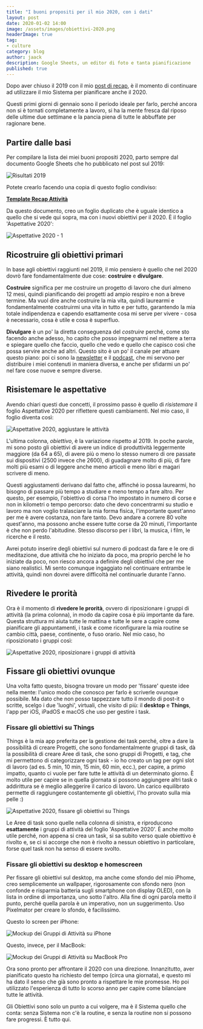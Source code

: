 ```yaml
---
title: "I buoni propositi per il mio 2020, con i dati"
layout: post
date: 2020-01-02 14:00
image: /assets/images/obiettivi-2020.png
headerImage: true
tag:
- culture
category: blog
author: jaack
description: Google Sheets, un editor di foto e tanta pianificazione
published: true
---
```


Dopo aver chiuso il 2019 con il mio [post di recap]({{base}}/Recap-2019/), è il momento di continuare ad utilizzare il mio Sistema per pianificare anche il 2020.

Questi primi giorni di gennaio sono il periodo ideale per farlo, perché ancora non si è tornati completamente a lavoro, si ha la mente fresca dal riposo delle ultime due settimane e la pancia piena di tutte le abbuffate per ragionare bene.

## Partire dalle basi

Per compilare la lista dei miei buoni propositi 2020, parto sempre dal documento Google Sheets che ho pubblicato nel post sul 2019:

<img class="image" src="{{base}}/assets/images/risultati-2019.png" alt="Risultati 2019">

Potete crearlo facendo una copia di questo foglio condiviso:

[**Template Recap Attività**](https://docs.google.com/spreadsheets/d/1CVQJuBqYHhF2uGW0ftKGa2PObcWUCwoZePmClF0-QXg/edit?usp=sharing)

Da questo documento, creo un foglio duplicato che è uguale identico a quello che si vede qui sopra, ma con i nuovi obiettivi per il 2020. È il foglio 'Aspettative 2020':

<img class="image" src="{{base}}/assets/images/aspettative-2020-1.png" alt="Aspettative 2020 - 1">

## Ricostruire gli obiettivi primari

In base agli obiettivi raggiunti nel 2019, il mio pensiero è quello che nel 2020 dovrò fare fondamentalmente due cose: **costruire** e **divulgare**.

**Costruire** significa per me costruire un progetto di lavoro che duri almeno 12 mesi, quindi pianificando dei progetti ad ampio respiro e non a breve termine. Ma vuol dire anche costruire la mia vita, quindi laurearmi e fondamentalmente costruirmi una vita in tutto e per tutto, garantendo la mia totale indipendenza e capendo esattamente cosa mi serve per vivere - cosa è necessario, cosa è utile e cosa è superfluo.

**Divulgare** è un po' la diretta conseguenza del *costruire* perché, come sto facendo anche adesso, ho capito che posso impegnarmi nel mettere a terra e spiegare quello che faccio, quello che vedo e quello che capisco così che possa servire anche ad altri. Questo sito è un po' il canale per attuare questo piano: poi ci sono la [newsletter](https://jaack.substack.com) e il [podcast]({{base}}/podcast), che mi servono per distribuire i miei contenuti in maniera diversa, e anche per sfidarmi un po' nel fare cose nuove e sempre diverse.

## Risistemare le aspettative

Avendo chiari questi due concetti, il prossimo passo è quello di *risistemare* il foglio Aspettative 2020 per riflettere questi cambiamenti. Nel mio caso, il foglio diventa così:

<img class="image" src="{{base}}/assets/images/aspettative-2020-2.png" alt="Aspettative 2020, aggiustare le attività">

L'ultima colonna, *obiettivo*, è la variazione rispetto al 2019. In poche parole, mi sono posto gli obiettivi di avere un indice di produttività leggermente maggiore (da 64 a 65), di avere più o meno lo stesso numero di ore passate sui dispositivi (2500 invece che 2600), di guadagnare molto di più, di fare molti più esami o di leggere anche meno articoli e meno libri e magari scrivere di meno.

Questi aggiustamenti derivano dal fatto che, affinché io possa laurearmi, ho bisogno di passare più tempo a studiare e meno tempo a fare altro. Per questo, per esempio, l'obiettivo di corsa l'ho impostato in numero di corse e non in kilometri o tempo percorso: dato che devo concentrarmi su studio e lavoro ma non voglio tralasciare la mia forma fisica, l'importante quest'anno per me è avere costanza, non fare tanto. Devo andare a correre 80 volte quest'anno, ma possono anche essere tutte corse da 20 minuti, l'importante è che non perdo l'abitudine. Stesso discorso per i libri, la musica, i film, le ricerche e il resto.

Avrei potuto inserire degli obiettivi sul numero di podcast da fare e le ore di meditazione, due attività che ho iniziato da poco, ma proprio perché le ho iniziate da poco, non riesco ancora a definire degli obiettivi che per me siano realistici. Mi sento comunque ingaggiato nel continuare entrambe le attività, quindi non dovrei avere difficoltà nel continuarle durante l'anno.

## Rivedere le prorità

Ora è il momento di **rivedere le prorità**, ovvero di riposizionare i gruppi di attività (la prima colonna), in modo da capire cosa è più importante da fare. Questa struttura mi aiuta tutte le mattina e tutte le sere a capire come pianificare gli appuntamenti, i task e come riconfigurare la mia routine se cambio città, paese, continente, o fuso orario. Nel mio caso, ho riposizionato i gruppi così:

<img class="image" src="{{base}}/assets/images/aspettative-2020-3.png" alt="Aspettative 2020, riposizionare i gruppi di attività">

## Fissare gli obiettivi ovunque

Una volta fatto questo, bisogna trovare un modo per 'fissare' queste idee nella mente: l'unico modo che conosco per farlo è scriverle ovunque possibile. Ma dato che non posso tappezzare tutto il mondo di post-it o scritte, scelgo i due 'luoghi', virtuali, che visito di più: il **desktop** e **Things**, l'app per iOS, iPadOS e macOS che uso per gestire i task.

### Fissare gli obiettivi su Things

Things è la mia app preferita per la gestione dei task perché, oltre a dare la possibilità di creare Progetti, che sono fondamentalmente gruppi di task, dà la possibilità di creare Aree di task, che sono gruppi di Progetti, e tag, che mi permettono di categorizzare ogni task - io ho creato un tag per ogni slot di lavoro (ad es. 5 min, 10 min, 15 min, 60 min, ecc.), per capire, a primo impatto, quanto ci vuole per fare tutte le attività di un determinato giorno. È molto utile per capire se in quella giornata si possono aggiungere altri task o addirittura se è meglio alleggerire il carico di lavoro. Un carico equilibrato permette di raggiungere costantemente gli obiettivi, l'ho provato sulla mia pelle :)

<img class="image" src="{{base}}/assets/images/aspettative-2020-things.png" alt="Aspettative 2020, fissare gli obiettivi su Things">

Le Aree di task sono quelle nella colonna di sinistra, e riproducono **esattamente** i gruppi di attività del foglio 'Aspettative 2020'. È anche molto utile perché, non appena si crea un task, si sa subito verso quale obiettivo è rivolto e, se ci si accorge che non è rivolto a nessun obiettivo in particolare, forse quel task non ha senso di essere svolto.

### Fissare gli obiettivi su desktop e homescreen

Per fissare gli obiettivi sul desktop, ma anche come sfondo del mio iPhome, creo semplicemente un wallpaper, rigorosamente con sfondo nero (non confonde e risparmia batteria sugli smartphone con display OLED), con la lista in ordine di importanza, uno sotto l'altro. Alla fine di ogni parola metto il punto, perché quella parola è un imperativo, non un suggerimento. Uso Pixelmator per creare lo sfondo, è facilissimo.

Questo lo screen per iPhone:

<img class="image" src="{{base}}/assets/images/mockup-2020-iphone-x.png" alt="Mockup dei Gruppi di Attività su iPhone">

Questo, invece, per il MacBook:

<img class="image" src="{{base}}/assets/images/mockup-2020-desktop-macbook-pro.png" alt="Mockup dei Gruppi di Attività su MacBook Pro">

Ora sono pronto per affrontare il 2020 con una direzione. Innanzitutto, aver pianificato questo ha richiesto del tempo (circa una giornata), e questo mi ha dato il senso che già sono pronto a rispettare le mie promesse. Ho poi utilizzato l'esperienza di tutto lo scorso anno per capire come bilanciare tutte le attività.

Gli Obiettivi sono solo un punto a cui volgere, ma è il Sistema quello che conta: senza Sistema non c'è la routine, e senza la routine non si possono fare progressi. È tutto qui.
